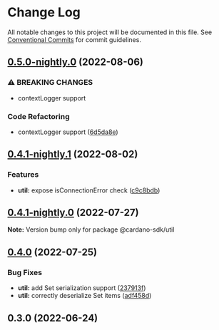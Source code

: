 # Change Log

All notable changes to this project will be documented in this file.
See [Conventional Commits](https://conventionalcommits.org) for commit guidelines.

## [0.5.0-nightly.0](https://github.com/input-output-hk/cardano-js-sdk/compare/@cardano-sdk/util@0.4.1-nightly.1...@cardano-sdk/util@0.5.0-nightly.0) (2022-08-06)


### ⚠ BREAKING CHANGES

* contextLogger support

### Code Refactoring

* contextLogger support ([6d5da8e](https://github.com/input-output-hk/cardano-js-sdk/commit/6d5da8ec8bba2033ce378d2f0d9321fd758e7c90))



## [0.4.1-nightly.1](https://github.com/input-output-hk/cardano-js-sdk/compare/@cardano-sdk/util@0.4.1-nightly.0...@cardano-sdk/util@0.4.1-nightly.1) (2022-08-02)


### Features

* **util:** expose isConnectionError check ([c9c8bdb](https://github.com/input-output-hk/cardano-js-sdk/commit/c9c8bdbffb16208d2f7aea135ab61dd7dae0be92))



## [0.4.1-nightly.0](https://github.com/input-output-hk/cardano-js-sdk/compare/@cardano-sdk/util@0.4.0...@cardano-sdk/util@0.4.1-nightly.0) (2022-07-27)

**Note:** Version bump only for package @cardano-sdk/util





## [0.4.0](https://github.com/input-output-hk/cardano-js-sdk/compare/0.3.0...@cardano-sdk/util@0.4.0) (2022-07-25)


### Bug Fixes

* **util:** add Set serialization support ([237913f](https://github.com/input-output-hk/cardano-js-sdk/commit/237913f685ee5ae2d5cd7353a92ada8d9f9ff82b))
* **util:** correctly deserialize Set items ([adf458d](https://github.com/input-output-hk/cardano-js-sdk/commit/adf458d150c398ce9589821ef40703c2da5685f7))

## 0.3.0 (2022-06-24)
